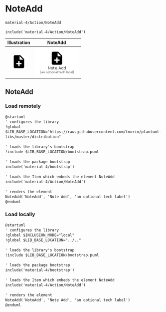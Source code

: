 # NoteAdd


```text
material-4/Action/NoteAdd
```

```text
include('material-4/Action/NoteAdd')
```



| Illustration | NoteAdd |
| :---: | :---: |
| ![illustration for Illustration](../../material-4/Action/NoteAdd.png) | ![illustration for NoteAdd](../../material-4/Action/NoteAdd.Local.png) |




## NoteAdd

### Load remotely
```plantuml
@startuml
' configures the library
!global $LIB_BASE_LOCATION="https://raw.githubusercontent.com/tmorin/plantuml-libs/master/distribution"

' loads the library's bootstrap
!include $LIB_BASE_LOCATION/bootstrap.puml

' loads the package bootstrap
include('material-4/bootstrap')

' loads the Item which embeds the element NoteAdd
include('material-4/Action/NoteAdd')

' renders the element
NoteAdd('NoteAdd', 'Note Add', 'an optional tech label')
@enduml
```

### Load locally
```plantuml
@startuml
' configures the library
!global $INCLUSION_MODE="local"
!global $LIB_BASE_LOCATION="../.."

' loads the library's bootstrap
!include $LIB_BASE_LOCATION/bootstrap.puml

' loads the package bootstrap
include('material-4/bootstrap')

' loads the Item which embeds the element NoteAdd
include('material-4/Action/NoteAdd')

' renders the element
NoteAdd('NoteAdd', 'Note Add', 'an optional tech label')
@enduml
```

